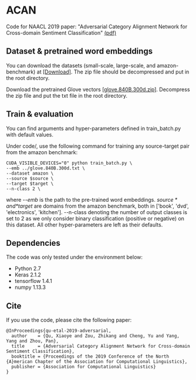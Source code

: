 # ACAN
Code for NAACL 2019 paper: "Adversarial Category Alignment Network for Cross-domain Sentiment Classification" [(pdf)](https://www.aclweb.org/anthology/N19-1258)

## Dataset & pretrained word embeddings
You can download the datasets (small-scale, large-scale, and amazon-benchmark) at [[Download]](https://drive.google.com/open?id=1rEwGXdEqt2xZwtJi7RHeRcSZDuYrSIpq). The zip file should be decompressed and put in the root directory.

Download the pretrained Glove vectors [[glove.840B.300d.zip]](http://nlp.stanford.edu/data/wordvecs/glove.840B.300d.zip). Decompress the zip file and put the txt file in the root directory.

## Train & evaluation
You can find arguments and hyper-parameters defined in train_batch.py with default values.

Under code/, use the following command for training any source-target pair from the amazon benchmark:
```
CUDA_VISIBLE_DEVICES="0" python train_batch.py \
--emb ../glove.840B.300d.txt \
--dataset amazon \
--source $source \
--target $target \
--n-class 2 \
```
where *--emb* is the path to the pre-trained word embeddings. *$source* and *$target* are domains from the amazon benchmark, both in ['book', 'dvd', 'electronics', 'kitchen']. --n-class denoting the number of output classes is set to 2 as we only consider binary classification (positive or negative) on this dataset. All other hyper-parameters are left as their defaults.

## Dependencies
The code was only tested under the environment below:
* Python 2.7
* Keras 2.1.2
* tensorflow 1.4.1
* numpy 1.13.3

## Cite
If you use the code, please cite the following paper:
```
@InProceedings{qu-etal-2019-adversarial,
  author    = {Qu, Xiaoye and Zou, Zhikang and Cheng, Yu and Yang, Yang and Zhou, Pan},
  title     = {Adversarial Category Alignment Network for Cross-domain Sentiment Classification},
  booktitle = {Proceedings of the 2019 Conference of the North {A}merican Chapter of the Association for Computational Linguistics},
  publisher = {Association for Computational Linguistics}
}
```
